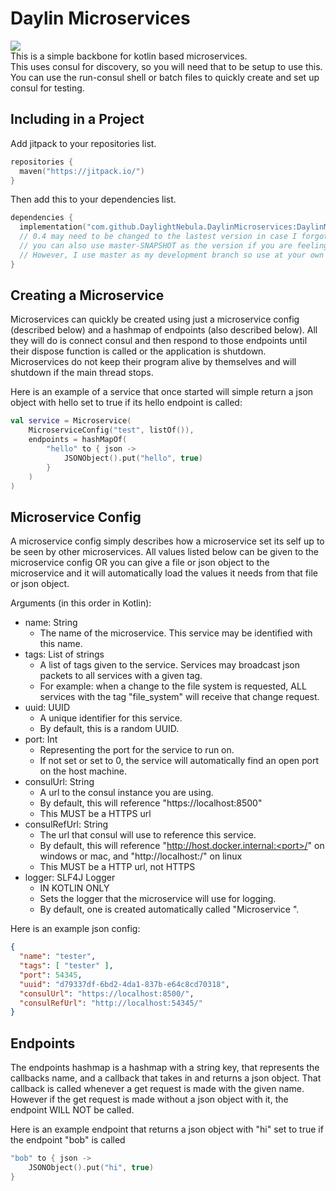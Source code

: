 # Daylin Microservices
[![](https://jitpack.io/v/DaylightNebula/DaylinMicroservices.svg)](https://jitpack.io/#DaylightNebula/DaylinMicroservices) \
This is a simple backbone for kotlin based microservices.  
This uses consul for discovery, so you will need that to be setup to use this.  
You can use the run-consul shell or batch files to quickly create and set up consul for testing.

## Including in a Project
Add jitpack to your repositories list.
```kotlin
repositories {
  maven("https://jitpack.io/")
}
```

Then add this to your dependencies list.  
```kotlin
dependencies {
  implementation("com.github.DaylightNebula.DaylinMicroservices:DaylinMicroservices-Core:0.4")
  // 0.4 may need to be changed to the lastest version in case I forgot to update this readme file.
  // you can also use master-SNAPSHOT as the version if you are feeling brave. 
  // However, I use master as my development branch so use at your own risk.
}
```

## Creating a Microservice
Microservices can quickly be created using just a microservice config (described below) and a hashmap of endpoints (also described below).  All they will do is connect consul and then respond to those endpoints until their dispose function is called or the application is shutdown.  Microservices do not keep their program alive by themselves and will shutdown if the main thread stops.

Here is an example of a service that once started will simple return a json object with hello set to true if its hello endpoint is called:
```kotlin
val service = Microservice(
    MicroserviceConfig("test", listOf()),
    endpoints = hashMapOf(
        "hello" to { json ->
            JSONObject().put("hello", true)
        }
    )
)
```

## Microservice Config
A microservice config simply describes how a microservice set its self up to be seen by other microservices.  All values listed below can be given to the microservice config OR you can give a file or json object to the microservice and it will automatically load the values it needs from that file or json object.

Arguments (in this order in Kotlin):
- name: String
  - The name of the microservice.  This service may be identified with this name.
- tags: List of strings
  - A list of tags given to the service.  Services may broadcast json packets to all services with a given tag.
  - For example: when a change to the file system is requested, ALL services with the tag "file_system" will receive that change request.
- uuid: UUID
  - A unique identifier for this service.
  - By default, this is a random UUID.
- port: Int
  - Representing the port for the service to run on.
  - If not set or set to 0, the service will automatically find an open port on the host machine.
- consulUrl: String
  - A url to the consul instance you are using.
  - By default, this will reference "https://localhost:8500"
  - This MUST be a HTTPS url
- consulRefUrl: String
  - The url that consul will use to reference this service.
  - By default, this will reference "http://host.docker.internal:<port>/" on windows or mac, and "http://localhost:<port>/" on linux
  - This MUST be a HTTP url, not HTTPS
- logger: SLF4J Logger
  - IN KOTLIN ONLY
  - Sets the logger that the microservice will use for logging.
  - By default, one is created automatically called "Microservice <name>".

Here is an example json config:
```json
{
  "name": "tester",
  "tags": [ "tester" ],
  "port": 54345,
  "uuid": "d79337df-6bd2-4da1-837b-e64c8cd70318",
  "consulUrl": "https://localhost:8500/",
  "consulRefUrl": "http://localhost:54345/"
}
```

## Endpoints
The endpoints hashmap is a hashmap with a string key, that represents the callbacks name, and a callback that takes in and returns a json object.  That callback is called whenever a get request is made with the given name.  However if the get request is made without a json object with it, the endpoint WILL NOT be called.

Here is an example endpoint that returns a json object with "hi" set to true if the endpoint "bob" is called
```kotlin
"bob" to { json ->
    JSONObject().put("hi", true)
}
```
